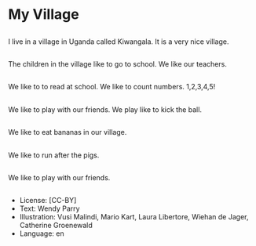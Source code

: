 # My Village

##
I live in a village in
Uganda called
Kiwangala.
It is a very nice village.

##
The children in the village like to go
to school.
We like our teachers.

##
We like to to read at school.
We like to count numbers.
1,2,3,4,5!

##
We like to play with our friends. We
play like to kick the ball.

##
We like to eat bananas in our
village.

##
We like to run after the pigs.

##
We like to play with our friends.

##
* License: [CC-BY]
* Text: Wendy Parry
* Illustration: Vusi Malindi, Mario Kart, Laura Libertore, Wiehan de Jager, Catherine Groenewald
* Language: en
